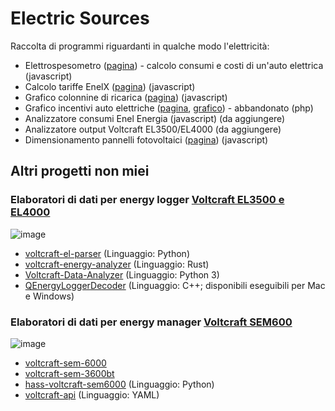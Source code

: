 # Electric Sources
Raccolta di programmi riguardanti in qualche modo l'elettricità:

 - Elettrospesometro ([pagina](http://jumpjack.altervista.org/elettrospesometro/)) - calcolo consumi e costi di un'auto elettrica (javascript)
 - Calcolo tariffe EnelX ([pagina](https://jumpjack.altervista.org/elettrospesometro/enelx.html)) (javascript)
 - Grafico colonnine di ricarica ([pagina](http://jumpjack.altervista.org/colonnine/grafico.html)) (javascript)
 - Grafico incentivi auto elettriche ([pagina](https://programmi.hostingerapp.com/logger-incentivi.php), [grafico](https://datawrapper.dwcdn.net/QSK4r/15/)) - abbandonato (php)
 - Analizzatore consumi Enel Energia  (javascript) (da aggiungere)
 - Analizzatore output Voltcraft EL3500/EL4000 (da aggiungere)
 - Dimensionamento pannelli fotovoltaici ([pagina](https://jumpjack.altervista.org/pannelli/dimensionamento.html))  (javascript)
 
 ## Altri progetti non miei
 
 ### Elaboratori di dati per energy logger [Voltcraft EL3500 e EL4000](https://www.conrad.com/p/voltcraft-energy-logger-4000-energy-consumption-meter-selectable-energy-tariffs-energy-cost-calculator-125444)
 ![image](https://user-images.githubusercontent.com/1620953/190080431-6789c5a3-6796-4d87-a204-ee397cc647a7.png)

 - [voltcraft-el-parser](https://github.com/iMilchshake/voltcraft-el-parser) (Linguaggio: Python)
 - [voltcraft-energy-analyzer](https://github.com/vbocan/voltcraft-energy-analyzer) (Linguaggio: Rust)
 - [Voltcraft-Data-Analyzer](https://github.com/vbocan/Voltcraft-Data-Analyzer) (Linguaggio: Python 3)
 - [QEnergyLoggerDecoder](https://github.com/cvermot/QEnergyLoggerDecoder) (Linguaggio: C++; disponibili eseguibili per Mac e Windows)
 
 ### Elaboratori di dati per energy manager [Voltcraft SEM600](https://www.conrad.com/p/voltcraft-sem6000-energy-consumption-meter-bluetooth-interface-data-export-mode-data-logger-trms-selectable-energy-t-1558906)
 ![image](https://user-images.githubusercontent.com/1620953/190080340-9e346c3f-8a37-4057-b4f8-bf8b3fbfbb7b.png)

  - [voltcraft-sem-6000](https://github.com/Heckie75/voltcraft-sem-6000)
  - [voltcraft-sem-3600bt](https://github.com/Heckie75/voltcraft-sem-3600bt)
  - [hass-voltcraft-sem6000](https://github.com/amasson84/hass-voltcraft-sem6000) (Linguaggio: Python)
  - [voltcraft-api](https://github.com/Matthias-pixel/voltcraft-api) (Linguaggio: YAML)
  
